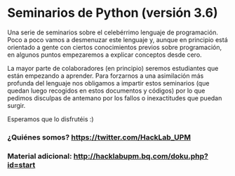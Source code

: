 # Seminarios de Python (versión 3.6)
Una serie de seminarios sobre el celebérrimo lenguaje de programación. 
Poco a poco vamos a desmenuzar este lenguaje y, aunque en principio está orientado a gente con 
ciertos conocimientos previos sobre programación, en algunos puntos empezaremos a explicar conceptos desde cero.

La mayor parte de colaboradores (en principio) seremos estudiantes que están empezando a aprender. Para forzarnos a una asimilación
más profunda del lenguaje nos obligamos a impartir estos seminarios (que quedan luego recogidos en estos documentos y códigos) por lo
que pedimos disculpas de antemano por los fallos o inexactitudes que puedan surgir.

Esperamos que lo disfrutéis :)


### ¿Quiénes somos? https://twitter.com/HackLab_UPM
### Material adicional: http://hacklabupm.bq.com/doku.php?id=start
